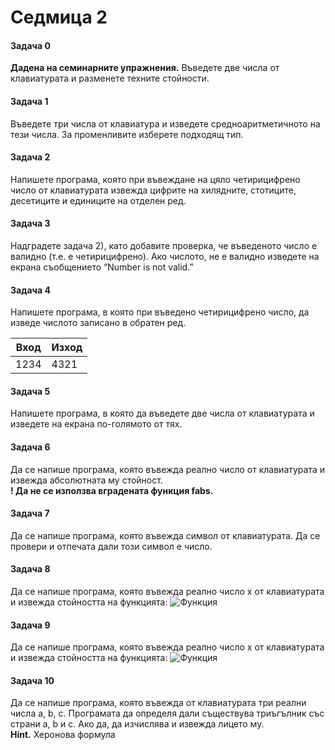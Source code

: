 # Седмица 2
#### Задача 0
**Дадена на семинарните упражнения.**
Въведете две числа от клавиатурата и разменете техните стойности.
#### Задача 1
Въведете три числа от клавиатура и изведете средноаритметичното на тези числа. За променливите изберете подходящ тип.
#### Задача 2
Напишете програма, която при въвеждане на цяло четирицифрено число от клавиатурата извежда цифрите на хилядните, стотиците, десетиците и единиците на отделен ред.
#### Задача 3
Надградете задача 2), като добавите проверка, че въведеното число е валидно (т.е. е четирицифрено). Ако числото, не е валидно изведете на екрана съобщениeто “Number is not valid.”
#### Задача 4
Напишете програма, в която при въведено четирицифрено число, да изведе числото записано в обратен ред.

| Вход | Изход |
| --- | --- |
| 1234 | 4321  |
#### Задача 5
Напишете програма, в която да въведете две числа от клавиатурата и изведете на екрана по-голямото от тях.
#### Задача 6
Да се напише програма, която въвежда реално число от клавиатурата и извежда абсолютната му стойност.  
**! Да не се използва вградената функция fabs.**
#### Задача 7
Да се напише програма, която въвежда символ от клавиатурата. Да се провери и отпечата дали този символ е число.
#### Задача 8
Да се напише програма, която въвежда реално число x от клавиатурата и извежда стойността на функцията:
![Функция](https://i.imgur.com/zkqFoqE.png)
#### Задача 9
Да се напише програма, която въвежда реално число x от клавиатурата и извежда стойността на функцията:
![Функция](https://i.imgur.com/5kNTSLi.png)
#### Задача 10
Да се напише програма, която въвежда от клавиатурата три реални числа а, b, c. Програмата да определя дали съществува триъгълник със страни a, b и c. Ако да, да  изчислява и извежда лицето му.  
**Hint.** Херонова формула
